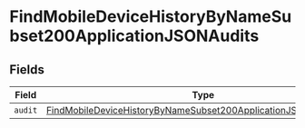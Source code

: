 # FindMobileDeviceHistoryByNameSubset200ApplicationJSONAudits


## Fields

| Field                                                                                                                                                           | Type                                                                                                                                                            | Required                                                                                                                                                        | Description                                                                                                                                                     |
| --------------------------------------------------------------------------------------------------------------------------------------------------------------- | --------------------------------------------------------------------------------------------------------------------------------------------------------------- | --------------------------------------------------------------------------------------------------------------------------------------------------------------- | --------------------------------------------------------------------------------------------------------------------------------------------------------------- |
| `audit`                                                                                                                                                         | [FindMobileDeviceHistoryByNameSubset200ApplicationJSONAuditsAudit](../../models/operations/findmobiledevicehistorybynamesubset200applicationjsonauditsaudit.md) | :heavy_minus_sign:                                                                                                                                              | N/A                                                                                                                                                             |